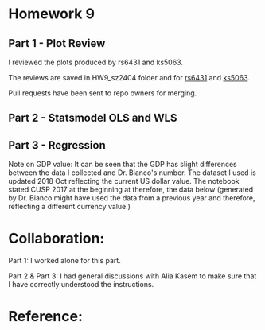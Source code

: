 
# Homework 9
## Part 1 - Plot Review
I reviewed the plots produced by rs6431 and ks5063. 

The reviews are saved in HW9_sz2404 folder and for [rs6431](../HW9_sz2404/rs6431_plotReview_sz2404.md) and [ks5063](../HW9_sz2404/ks5063_plotReview_sz2404.md).

Pull requests have been sent to repo owners for merging. 
## Part 2 - Statsmodel OLS and WLS

## Part 3 - Regression

Note on GDP value: 
It can be seen that the GDP has slight differences between the data I collected and Dr. Bianco's number. The dataset I used is updated 2018 Oct reflecting the current US dollar value. The notebook stated CUSP 2017 at the beginning at therefore, the data below (generated by Dr. Bianco might have used the data from a previous year and therefore, reflecting a different currency value.)

# Collaboration:
Part 1: I worked alone for this part. 

Part 2 & Part 3: I had general discussions with Alia Kasem to make sure that I have correctly understood the instructions. 

# Reference:
